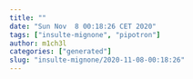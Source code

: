 ```yaml
---
title: ""
date: "Sun Nov  8 00:18:26 CET 2020"
tags: ["insulte-mignone", "pipotron"]
author: m1ch3l
categories: ["generated"]
slug: "insulte-mignone/2020-11-08-00:18:26"
---
```



